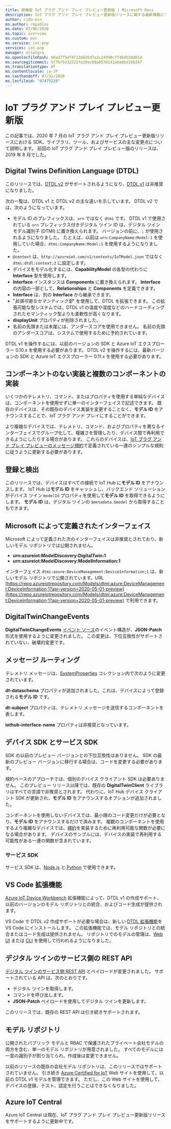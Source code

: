 ```yaml
---
title: 新機能 IoT プラグ アンド プレイ プレビュー更新版 | Microsoft Docs
description: IoT プラグ アンド プレイ プレビュー更新版リリースに関する最新情報について説明します。
author: rido-min
ms.author: rmpablos
ms.date: 07/06/2020
ms.topic: overview
ms.custom: mvc
ms.service: iot-pnp
services: iot-pnp
manager: eliotgra
ms.openlocfilehash: 60ad7f5df4f13d626d7a2c24990c7f48db28d01d
ms.sourcegitcommit: 5f7b75e32222fe20ac68a053d141a0adbd16b347
ms.translationtype: HT
ms.contentlocale: ja-JP
ms.lasthandoff: 07/31/2020
ms.locfileid: "87475228"
---
```

# <a name="iot-plug-and-play-preview-refresh"></a>IoT プラグ アンド プレイ プレビュー更新版

この記事では、2020 年 7 月の IoT プラグ アンド プレイ プレビュー更新版リリースにおける SDK、ライブラリ、ツール、およびサービスの主な変更点について説明します。 前回の IoT プラグ アンド プレイ プレビュー版のリリースは、2019 年 8 月でした。

## <a name="digital-twins-definition-language-dtdl"></a>Digital Twins Definition Language (DTDL)

このリリースでは、[DTDL v2](https://github.com/Azure/opendigitaltwins-dtdl) がサポートされるようになり、[DTDL v1](https://github.com/Azure/opendigitaltwins-dtdl/tree/master/DTDL/v1-preview) は非推奨になりました。

次の一覧は、DTDL v1 と DTDL v2 の主な違いを示しています。 DTDL v2 では、次のようになっています。

- モデル ID のプレフィックスは、`urn` ではなく `dtmi` です。 DTDL v1 で使用されている `urn` プレフィックス付きデジタル ツイン ID は、デジタル ツイン モデル識別子 (DTMI) に置き換えられます。 バージョンの前に、`;` が使用されるようになりました。 たとえば、以前は `urn:CompanyName:Model:1` を使用していた場合、`dtmi:CompanyName:Model;1` を使用するようになりました。
- `@context` は、`http://azureiot.com/v1/contexts/IoTModel.json` ではなく `dtmi:dtdl:context;2` に設定します。
- デバイスをモデル化するには、**CapabilityModel** の各型の代わりに **Interface** 型を使用します。
- **Interface** インスタンスは **Components** に置き換えられます。 **Interface** の内容の一部として、**Relationships** と **Components** を定義できます。
- **Interface** は、別の **Interface** から継承できます。
- "_拡張可能なセマンティック型_" を使用して、DTDL を拡張できます。 この拡張可能な型システムでは、DTDL v1 の温度や湿度などのハードコーディングされたセマンティック型よりも柔軟性が高くなります。
- **displayUnit** プロパティが削除されました。
- 名前の先頭または末尾には、アンダースコアを使用できません。 名前の先頭のアンダースコアは、システムで使用するために予約されています。

DTDL v1 を操作するには、以前のバージョンの SDK と Azure IoT エクスプローラー 0.10.x を使用する必要があります。 DTDL v2 を操作するには、最新バージョンの SDK と Azure IoT エクスプローラー 0.11.x を使用する必要があります。

## <a name="no-component-and-multiple-component-implementations"></a>コンポーネントのない実装と複数のコンポーネントの実装

いくつかのテレメトリ、コマンド、またはプロパティを使用する単純なデバイスは、コンポーネントを使用せずに単一のインターフェイスで記述できます。 既存のデバイスは、その既存のデバイス実装を変更することなく、**モデル ID** をアナウンスすることで、IoT プラグ アンド プレイにすることができます。

より複雑なデバイスでは、テレメトリ、コマンド、およびプロパティを異なるインターフェイスでグループ化して、複雑さを管理したり、デバイス間で再利用できるようにしたりする場合があります。 これらのデバイスは、[IoT プラグ アンド プレイ プレビューのメッセージ規約](concepts-convention.md)で定義されている一連のシンプルな規則に従うように更新する必要があります。

## <a name="registration-and-discovery"></a>登録と検出

このリリースでは、デバイスはすべての接続で IoT Hub に**モデル ID** をアナウンスします。 IoT Hub は**モデル ID** をキャッシュし、バックエンド ソリューションがデバイス ツイン `modelId` プロパティを使用して**モデル ID** を取得できるようにします。 **モデル ID** は、デジタル ツインの `$metadata.$model` から取得することもできます。

## <a name="microsoft-defined-interfaces"></a>Microsoft によって定義されたインターフェイス

Microsoft によって定義された次のインターフェイスは非推奨とされており、新しいモデル リポジトリでは公開されません。

- **urn:azureiot:ModelDiscovery:DigitalTwin:1**
- **urn:azureiot:ModelDiscovery:ModelInformation:1**

インターフェイス `dtmi:azure:DeviceManagement:DeviceInformation;1` は、新しいモデル リポジトリで公開されています。URL [https://repo.azureiotrepository.com/Models/dtmi:azure:DeviceManagement:DeviceInformation;1?api-version=2020-05-01-preview](https://repo.azureiotrepository.com/Models/dtmi:azure:DeviceManagement:DeviceInformation;1?api-version=2020-05-01-preview) で利用できます。

## <a name="digitaltwinchangeevents"></a>DigitalTwinChangeEvents

**DigitalTwinChangeEvents** [イベント ソース](../iot-hub/iot-hub-devguide-messages-d2c.md#non-telemetry-events)のイベント構造が、**JSON-Patch** 形式を使用するように変更されました。 この変更は、下位互換性がサポートされていない、破壊的変更です。

## <a name="message-routing"></a>メッセージ ルーティング

テレメトリ メッセージは、[SystemProperties](../iot-hub/iot-hub-devguide-messages-construct.md) コレクション内で次のように変更されています。

**dt-dataschema** プロパティが追加されました。これは、デバイスによって登録される**モデル ID** です。

**dt-subject** プロパティは、テレメトリ メッセージを送信するコンポーネントを表します。

**iothub-interface-name** プロパティは非推奨となっています。

## <a name="device-and-service-sdks"></a>デバイス SDK とサービス SDK

SDK の以前のプレビュー バージョンとの下位互換性はありません。 SDK の最新のプレビュー バージョンに移行する場合は、コードを変更する必要があります。

規約ベースのアプローチでは、個別のデバイス クライアント SDK は必要ありません。 このプレビュー リリース以降では、既存の **DigitalTwinClient** ライブラリはすべての言語で非推奨とされます。 代わりに、IoT Hub デバイス クライアント SDK が更新され、**モデル ID** をアナウンスするオプションが追加されました。

コンポーネントを使用しないデバイスでは、最小限のコード変更だけが必要となり、**モデル ID** をアナウンスするだけで済みます。 複数のコンポーネントを使用するより複雑なデバイスでは、[規約](concepts-convention.md)を実装するために再利用可能な関数が必要になる場合があります。 デバイスのサンプルには、デバイスの実装で再利用する可能性がある一連の関数が含まれています。

### <a name="service-sdks"></a>サービス SDK

サービス SDK は、[Node.js](https://github.com/Azure/azure-iot-sdk-node/blob/digitaltwins-preview/digitaltwins/service/readme.md) と [Python](https://github.com/Azure/azure-iot-sdk-python/blob/digitaltwins-preview/azure-iot-hub/README.md) で使用できます。

## <a name="vs-code-extension"></a>VS Code 拡張機能

[Azure IoT Device Workbench](https://marketplace.visualstudio.com/items?itemName=vsciot-vscode.vscode-iot-workbench) 拡張機能によって、DTDL v1 の作成サポート、以前のバージョンのモデル リポジトリとの統合、およびコード生成が提供されます。

VS Code で DTDL v2 作成サポートが必要な場合は、新しい [DTDL 拡張機能](https://marketplace.visualstudio.com/items?itemName=vsciot-vscode.vscode-dtdl)を VS Code にインストールします。 この拡張機能では、モデル リポジトリとの統合またはコード生成は提供されません。 リポジトリでのモデルの管理は、[Web UI](https://aka.ms/iotmodelrepo) または [CLI](https://docs.microsoft.com/cli/azure/ext/azure-iot/iot/pnp?view=azure-cli-latest) を使用して行われるようになりました。

## <a name="digital-twin-service-side-rest-apis"></a>デジタル ツインのサービス側の REST API

[デジタル ツインのサービス側 REST API](https://docs.microsoft.com/rest/api/iothub/service/digitaltwin) とペイロードが変更されました。 サポートされている API は、次のとおりです。

- デジタル ツインを取得します。
- コマンドを呼び出します。
- **JSON-Patch** ペイロードを使用してデジタル ツインを更新します。

このリリースでは、既存の REST API は引き続きサポートされます。

## <a name="model-repository"></a>モデル リポジトリ

公開されたパブリック モデルと RBAC で保護されたプライベート会社モデルの両方を含む、単一のモデル リポジトリが用意されました。 すべてのモデルには一意の識別子が割り当てられ、作成後は変更できません。

以前のリリースの既存の会社モデル リポジトリは、このリリースではサポートされていません。 引き続き [Azure Certified for IoT](https://preview.catalog.azureiotsolutions.com/products) Web サイトを使用して、以前の DTDL v1 モデルを管理できます。 ただし、この Web サイトを使用して、デバイスの登録、テスト、認定を行うことはできなくなりました。

## <a name="azure-iot-central"></a>Azure IoT Central

Azure IoT Central は現在、IoT プラグ アンド プレイ プレビュー更新版リリースをサポートするように更新中です。

